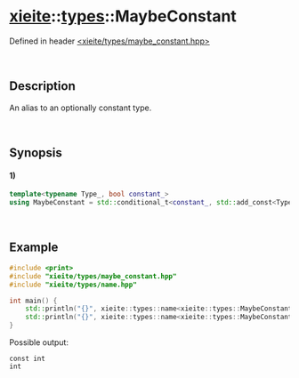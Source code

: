 # [xieite](../../xieite.md)\:\:[types](../../types.md)\:\:MaybeConstant
Defined in header [<xieite/types/maybe_constant.hpp>](../../../include/xieite/types/maybe_constant.hpp)

&nbsp;

## Description
An alias to an optionally constant type.

&nbsp;

## Synopsis
#### 1)
```cpp
template<typename Type_, bool constant_>
using MaybeConstant = std::conditional_t<constant_, std::add_const<Type_>, std::remove_const<Type_>>::type;
```

&nbsp;

## Example
```cpp
#include <print>
#include "xieite/types/maybe_constant.hpp"
#include "xieite/types/name.hpp"

int main() {
    std::println("{}", xieite::types::name<xieite::types::MaybeConstant<int, true>>);
    std::println("{}", xieite::types::name<xieite::types::MaybeConstant<int, false>>);
}
```
Possible output:
```
const int
int
```
